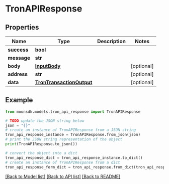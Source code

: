 # TronAPIResponse


## Properties

Name | Type | Description | Notes
------------ | ------------- | ------------- | -------------
**success** | **bool** |  | 
**message** | **str** |  | 
**body** | [**InputBody**](InputBody.md) |  | [optional] 
**address** | **str** |  | [optional] 
**data** | [**TronTransactionOutput**](TronTransactionOutput.md) |  | [optional] 

## Example

```python
from moonsdk.models.tron_api_response import TronAPIResponse

# TODO update the JSON string below
json = "{}"
# create an instance of TronAPIResponse from a JSON string
tron_api_response_instance = TronAPIResponse.from_json(json)
# print the JSON string representation of the object
print(TronAPIResponse.to_json())

# convert the object into a dict
tron_api_response_dict = tron_api_response_instance.to_dict()
# create an instance of TronAPIResponse from a dict
tron_api_response_form_dict = tron_api_response.from_dict(tron_api_response_dict)
```
[[Back to Model list]](../README.md#documentation-for-models) [[Back to API list]](../README.md#documentation-for-api-endpoints) [[Back to README]](../README.md)


